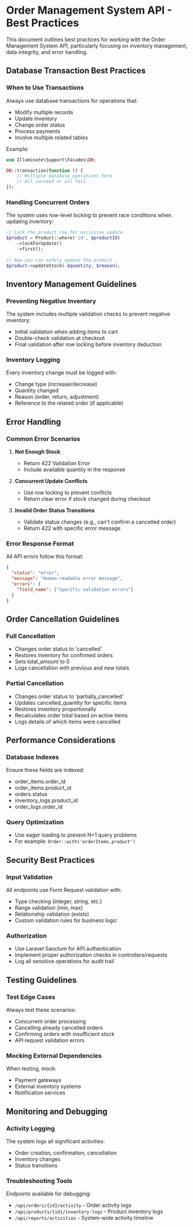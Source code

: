 # Order Management System API - Best Practices

This document outlines best practices for working with the Order Management System API, particularly focusing on inventory management, data integrity, and error handling.

## Database Transaction Best Practices

### When to Use Transactions

Always use database transactions for operations that:
- Modify multiple records
- Update inventory
- Change order status
- Process payments
- Involve multiple related tables

Example:
```php
use Illuminate\Support\Facades\DB;

DB::transaction(function () {
    // Multiple database operations here
    // All succeed or all fail
});
```

### Handling Concurrent Orders

The system uses row-level locking to prevent race conditions when updating inventory:

```php
// Lock the product row for exclusive update
$product = Product::where('id', $productId)
    ->lockForUpdate()
    ->first();
    
// Now you can safely update the product
$product->updateStock(-$quantity, $reason);
```

## Inventory Management Guidelines

### Preventing Negative Inventory

The system includes multiple validation checks to prevent negative inventory:
- Initial validation when adding items to cart
- Double-check validation at checkout
- Final validation after row locking before inventory deduction

### Inventory Logging

Every inventory change must be logged with:
- Change type (increase/decrease)
- Quantity changed
- Reason (order, return, adjustment)
- Reference to the related order (if applicable)

## Error Handling

### Common Error Scenarios

1. **Not Enough Stock**
   - Return 422 Validation Error
   - Include available quantity in the response

2. **Concurrent Update Conflicts**
   - Use row locking to prevent conflicts
   - Return clear error if stock changed during checkout

3. **Invalid Order Status Transitions**
   - Validate status changes (e.g., can't confirm a cancelled order)
   - Return 422 with specific error message

### Error Response Format

All API errors follow this format:
```json
{
  "status": "error",
  "message": "Human-readable error message",
  "errors": {
    "field_name": ["Specific validation errors"]
  }
}
```

## Order Cancellation Guidelines

### Full Cancellation

- Changes order status to 'cancelled'
- Restores inventory for confirmed orders
- Sets total_amount to 0
- Logs cancellation with previous and new totals

### Partial Cancellation

- Changes order status to 'partially_cancelled'
- Updates cancelled_quantity for specific items
- Restores inventory proportionally
- Recalculates order total based on active items
- Logs details of which items were cancelled

## Performance Considerations

### Database Indexes

Ensure these fields are indexed:
- order_items.order_id
- order_items.product_id
- orders.status
- inventory_logs.product_id
- order_logs.order_id

### Query Optimization

- Use eager loading to prevent N+1 query problems
- For example: `Order::with('orderItems.product')`

## Security Best Practices

### Input Validation

All endpoints use Form Request validation with:
- Type checking (integer, string, etc.)
- Range validation (min, max)
- Relationship validation (exists)
- Custom validation rules for business logic

### Authorization

- Use Laravel Sanctum for API authentication
- Implement proper authorization checks in controllers/requests
- Log all sensitive operations for audit trail

## Testing Guidelines

### Test Edge Cases

Always test these scenarios:
- Concurrent order processing
- Cancelling already cancelled orders
- Confirming orders with insufficient stock
- API request validation errors

### Mocking External Dependencies

When testing, mock:
- Payment gateways
- External inventory systems
- Notification services

## Monitoring and Debugging

### Activity Logging

The system logs all significant activities:
- Order creation, confirmation, cancellation
- Inventory changes
- Status transitions

### Troubleshooting Tools

Endpoints available for debugging:
- `/api/orders/{id}/activity` - Order activity logs
- `/api/products/{id}/inventory-logs` - Product inventory logs
- `/api/reports/activities` - System-wide activity timeline
